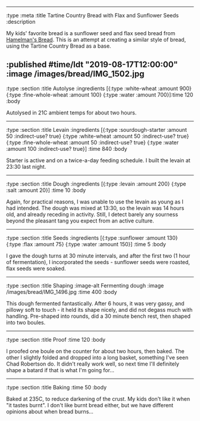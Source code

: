 --------------------------------------------------------------------------------
:type :meta
:title Tartine Country Bread with Flax and Sunflower Seeds
:description


My kids' favorite bread is a sunflower seed and flax seed bread from [Hamelman's
Bread](https://www.amazon.com/dp/1118132718/). This is an attempt at creating a
similar style of bread, using the Tartine Country Bread as a base.

:published #time/ldt "2019-08-17T12:00:00"
:image /images/bread/IMG_1502.jpg
--------------------------------------------------------------------------------
:type :section
:title Autolyse
:ingredients
[{:type :white-wheat :amount 900}
 {:type :fine-whole-wheat :amount 100}
 {:type :water :amount 700}]:time 120
:body

Autolysed in 21C ambient temps for about two hours.

--------------------------------------------------------------------------------
:type :section
:title Levain
:ingredients
[{:type :sourdough-starter :amount 50 :indirect-use? true}
 {:type :white-wheat :amount 50 :indirect-use? true}
 {:type :fine-whole-wheat :amount 50 :indirect-use? true}
 {:type :water :amount 100 :indirect-use? true}]
:time 840
:body

Starter is active and on a twice-a-day feeding schedule. I built the levain at
23:30 last night.

--------------------------------------------------------------------------------
:type :section
:title Dough
:ingredients
[{:type :levain :amount 200}
 {:type :salt :amount 20}]
:time 10
:body

Again, for practical reasons, I was unable to use the levain as young as I had
intended. The dough was mixed at 13:30, so the levain was 14 hours old, and
already receding in activity. Still, I detect barely any sourness beyond the
pleasant tang you expect from an active culture.

--------------------------------------------------------------------------------
:type :section
:title Seeds
:ingredients
[{:type :sunflower :amount 130}
 {:type :flax :amount 75}
 {:type :water :amount 150}]
:time 5
:body

I gave the dough turns at 30 minute intervals, and after the first two (1 hour
of fermentation), I incorporated the seeds - sunflower seeds were roasted, flax
seeds were soaked.

--------------------------------------------------------------------------------
:type :section
:title Shaping
:image-alt Fermenting dough
:image /images/bread/IMG_1496.jpg
:time 400
:body

This dough fermented fantastically. After 6 hours, it was very gassy, and
pillowy soft to touch - it held its shape nicely, and did not degass much with
handling. Pre-shaped into rounds, did a 30 minute bench rest, then shaped into
two boules.

--------------------------------------------------------------------------------
:type :section
:title Proof
:time 120
:body

I proofed one boule on the counter for about two hours, then baked. The other I
slightly folded and dropped into a long basket, something I've seen Chad
Robertson do. It didn't really work well, so next time I'll definitely shape a
batard if that is what I'm going for...

--------------------------------------------------------------------------------
:type :section
:title Baking
:time 50
:body

Baked at 235C, to reduce darkening of the crust. My kids don't like it when "it
tastes burnt". I don't like burnt bread either, but we have different opinions
about when bread burns...
